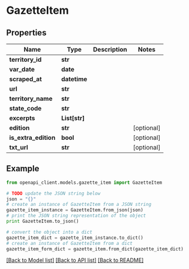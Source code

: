 # GazetteItem


## Properties
Name | Type | Description | Notes
------------ | ------------- | ------------- | -------------
**territory_id** | **str** |  | 
**var_date** | **date** |  | 
**scraped_at** | **datetime** |  | 
**url** | **str** |  | 
**territory_name** | **str** |  | 
**state_code** | **str** |  | 
**excerpts** | **List[str]** |  | 
**edition** | **str** |  | [optional] 
**is_extra_edition** | **bool** |  | [optional] 
**txt_url** | **str** |  | [optional] 

## Example

```python
from openapi_client.models.gazette_item import GazetteItem

# TODO update the JSON string below
json = "{}"
# create an instance of GazetteItem from a JSON string
gazette_item_instance = GazetteItem.from_json(json)
# print the JSON string representation of the object
print GazetteItem.to_json()

# convert the object into a dict
gazette_item_dict = gazette_item_instance.to_dict()
# create an instance of GazetteItem from a dict
gazette_item_form_dict = gazette_item.from_dict(gazette_item_dict)
```
[[Back to Model list]](../README.md#documentation-for-models) [[Back to API list]](../README.md#documentation-for-api-endpoints) [[Back to README]](../README.md)


